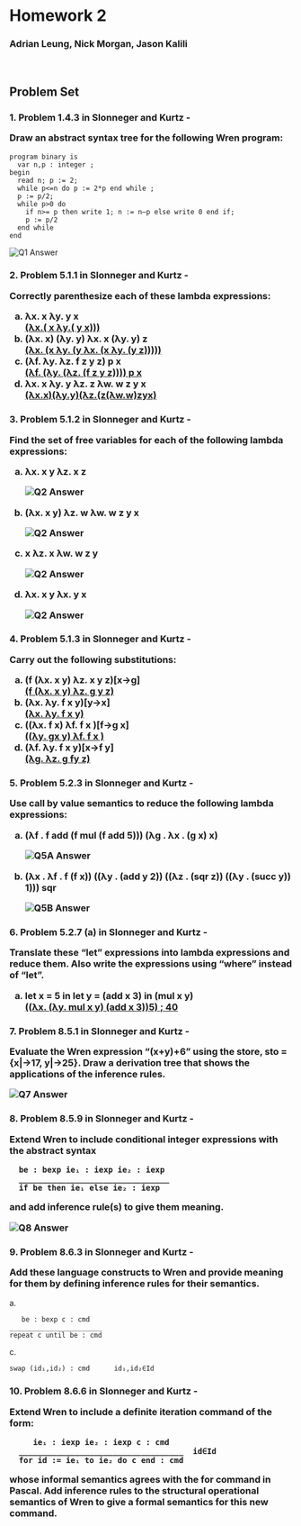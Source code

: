 # Homework 2

### Adrian Leung, Nick Morgan, Jason Kalili

<br>

## Problem Set

<!-- ![Wren Rules](./assets/hw3/wren_ast_rules.png) -->

<h3>1. Problem 1.4.3 in Slonneger and Kurtz -

Draw an abstract syntax tree for the following Wren program:</h3>

```
program binary is
  var n,p : integer ;
begin
  read n; p := 2;
  while p<=n do p := 2*p end while ;
  p := p/2;
  while p>0 do
    if n>= p then write 1; n := n–p else write 0 end if;
    p := p/2
  end while
end
```

![Q1 Answer](./assets/hw3/1.png)

<h3>2. Problem 5.1.1 in Slonneger and Kurtz -

Correctly parenthesize each of these lambda expressions:

<ol style = 'list-style-type: lower-latin;'>
    <li> λx. x λy. y x <br><u>(λx.( x λy.( y x)))</u>
    <li> (λx. x) (λy. y) λx. x (λy. y) z <br><u>(λx. (x λy. (y λx. (x λy. (y z)))))</u>
    <li> (λf. λy. λz. f z y z) p x <br><u>(λf. (λy. (λz. (f z y z)))) p x </u>
    <li> λx. x λy. y λz. z λw. w z y x <br><u>(λx.x)(λy.y)(λz.(z(λw.w)zyx)</u> 
</ol>
</h3>

<h3>3. Problem 5.1.2 in Slonneger and Kurtz -

Find the set of free variables for each of the following lambda expressions:

<ol style = 'list-style-type: lower-latin;'>
  <li> λx. x y λz. x z <br>

![Q2 Answer](./assets/hw3/2.1.png)

  <li> (λx. x y) λz. w λw. w z y x <br>

![Q2 Answer](./assets/hw3/2.2.png)

  <li> x λz. x λw. w z y <br>

![Q2 Answer](./assets/hw3/2.3.png)

  <li> λx. x y λx. y x <br>

![Q2 Answer](./assets/hw3/2.4.png)

</ol>

</h3>

<h3>4. Problem 5.1.3 in Slonneger and Kurtz -

Carry out the following substitutions:

<ol style = 'list-style-type: lower-latin;'>
    <li> (f (λx. x y) λz. x y z)[x→g] <br><u>(f (λx. x y) λz. g y z)</u>
    <li> (λx. λy. f x y)[y→x] <br><u>(λx. λy. f x y)</u>
    <li> ((λx. f x) λf. f x )[f→g x] <br><u>((λy. gx y) λf. f x )</u>
    <li> (λf. λy. f x y)[x→f y] <br><u>(λg. λz. g fy z)</u> 
</ol>
</h3>

<h3>5. Problem 5.2.3 in Slonneger and Kurtz -

Use call by value semantics to reduce the following lambda expressions:

<ol style = 'list-style-type: lower-latin;'>

  <li> (λf . f add (f mul (f add 5))) (λg . λx . (g x) x) <br>

![Q5A Answer](./assets/hw3/5A.png)

  <li> (λx . λf . f (f x)) ((λy . (add y 2)) ((λz . (sqr z)) ((λy . (succ y)) 1))) sqr <br>

![Q5B Answer](./assets/hw3/5B.png)

</ol>
</h3>

<h3>6. Problem 5.2.7 (a) in Slonneger and Kurtz -

Translate these “let” expressions into lambda expressions and reduce them. Also write the expressions using “where” instead of “let”.

<ol style = 'list-style-type: lower-latin;'>
    <li> let x = 5 in let y = (add x 3) in (mul x y) <br><u>((λx. (λy. mul x y) (add x 3))5) ; 40</u>
</ol>
</h3>

<h3>7. Problem 8.5.1 in Slonneger and Kurtz -

Evaluate the Wren expression “(x+y)+6” using the store, sto = {x|→17,
y|→25}. Draw a derivation tree that shows the applications of the inference rules.

![Q7 Answer](./assets/hw3/7.png)

</h3>

<h3>8. Problem 8.5.9 in Slonneger and Kurtz -

Extend Wren to include conditional integer expressions with the abstract syntax

```
  be : bexp ie₁ : iexp ie₂ : iexp
  ________________________________
  if be then ie₁ else ie₂ : iexp
```

and add inference rule(s) to give them meaning.

![Q8 Answer](./assets/hw3/8.png)

</h3>

<h3>9. Problem 8.6.3 in Slonneger and Kurtz -

Add these language constructs to Wren and provide meaning for them by defining inference rules for their semantics.

</h3>

a.

```
   be : bexp c : cmd
_______________________
repeat c until be : cmd
```

c.

```
swap (id₁,id₂) : cmd      id₁,id₂∈Id
```

<h3>10. Problem 8.6.6 in Slonneger and Kurtz -

Extend Wren to include a definite iteration command of the form:

```
     ie₁ : iexp ie₂ : iexp c : cmd
  ___________________________________  id∈Id
  for id := ie₁ to ie₂ do c end : cmd
```

whose informal semantics agrees with the for command in Pascal. Add inference rules to the structural operational semantics of Wren to give a formal semantics for this new command.

</h3>
